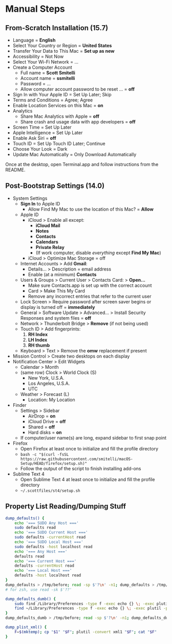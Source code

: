 # Manual Steps

## From-Scratch Installation (15.7)

- Language = **English**
- Select Your Country or Region = **United States**
- Transfer Your Data to This Mac = **Set up as new**
- Accessibility = Not Now
- Select Your Wi-Fi Network = ...
- Create a Computer Account
    + Full name = **Scott Smitelli**
    + Account name = **ssmitelli**
    + Password = ...
    + Allow computer account password to be reset ... = **off**
- Sign In with Your Apple ID = Set Up Later; Skip
- Terms and Conditions = Agree; Agree
- Enable Location Services on this Mac = **on**
- Analytics
    + Share Mac Analytics with Apple = **off**
    + Share crash and usage data with app developers = **off**
- Screen Time = Set Up Later
- Apple Intelligence = Set Up Later
- Enable Ask Siri = **off**
- Touch ID = Set Up Touch ID Later; Continue
- Choose Your Look = Dark
- Update Mac Automatically = Only Download Automatically

Once at the desktop, open Terminal.app and follow instructions from the README.

## Post-Bootstrap Settings (14.0)

- System Settings
    + **Sign In** to Apple ID
        * Allow Find My Mac to use the location of this Mac? = **Allow**
    + Apple ID
        * iCloud > Enable all except:
            - **iCloud Mail**
            - **Notes**
            - **Contacts**
            - **Calendars**
            - **Private Relay**
            - (If work computer, disable _everything_ except **Find My Mac**)
        * iCloud > Optimize Mac Storage = off
    + Internet Accounts > Add **Gmail**:
        * Details... > Description = email address
        * Enable (at a minimum) **Contacts**
    + Users & Groups > Current User > Contacts Card: > **Open...**
        * Make sure Contacts.app is set up with the correct account
        * Card > Make This My Card
        * Remove any incorrect entries that refer to the current user
    + Lock Screen > Require password after screen saver begins or display is turned off = **immediately**
    + General > Software Update > Advanced... > Install Security Responses and system files = **off**
    + Network > Thunderbolt Bridge > **Remove** (if not being used)
    + Touch ID > Add fingerprints:
        1. **RH Index**
        2. **LH Index**
        3. **RH thumb**
    + Keyboard > Text > Remove the **omw** replacement if present
- Mission Control > Create two desktops on each display
- Notification Center > Edit Widgets
    + Calendar > Month
    + (same row) Clock > World Clock (S)
        * New York, U.S.A.
        * Los Angeles, U.S.A.
        * UTC
    + Weather > Forecast (L)
        * Location: My Location
- Finder
    + Settings > Sidebar
        * AirDrop = **on**
        * iCloud Drive = **off**
        * Shared = **off**
        * Hard disks = **on**
    + If computer/user name(s) are long, expand sidebar to first snap point
- Firefox
    + Open Firefox at least once to initialize and fill the profile directory
    + `bash -c "$(curl -fsSL https://raw.githubusercontent.com/smitelli/macOS-Setup/HEAD/firefox/setup.sh)"`
    + Follow the output of the script to finish installing add-ons
- Sublime Text 4
    + Open Sublime Text 4 at least once to initialize and fill the profile directory
    + `~/.scottfiles/st4/setup.sh`

## Property List Reading/Dumping Stuff

```bash
dump_defaults() {
    echo '=== SUDO Any Host ==='
    sudo defaults read
    echo '=== SUDO Current Host ==='
    sudo defaults -currentHost read
    echo '=== SUDO Local Host ==='
    sudo defaults -host localhost read
    echo '=== Any Host ==='
    defaults read
    echo '=== Current Host ==='
    defaults -currentHost read
    echo '=== Local Host ==='
    defaults -host localhost read
}
dump_defaults > /tmp/before; read -sp $'?\n' -n1; dump_defaults > /tmp/after; diff /tmp/{before,after}
# for zsh, use read -sk $'??'

dump_defaults_dumb() {
    sudo find /Library/Preferences -type f -exec echo {} \; -exec plutil -p {} \;
    find ~/Library/Preferences -type f -exec echo {} \; -exec plutil -p {} \;
}
dump_defaults_dumb > /tmp/before; read -sp $'?\n' -n1; dump_defaults_dumb > /tmp/after; diff /tmp/{before,after}

dump_plist_xml() {
    F=$(mktemp); cp "$1" "$F"; plutil -convert xml1 "$F"; cat "$F"
}
````
